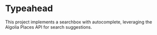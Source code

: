# Typeahead

This project implements a searchbox with autocomplete, leveraging the Algolia Places API for search suggestions.
